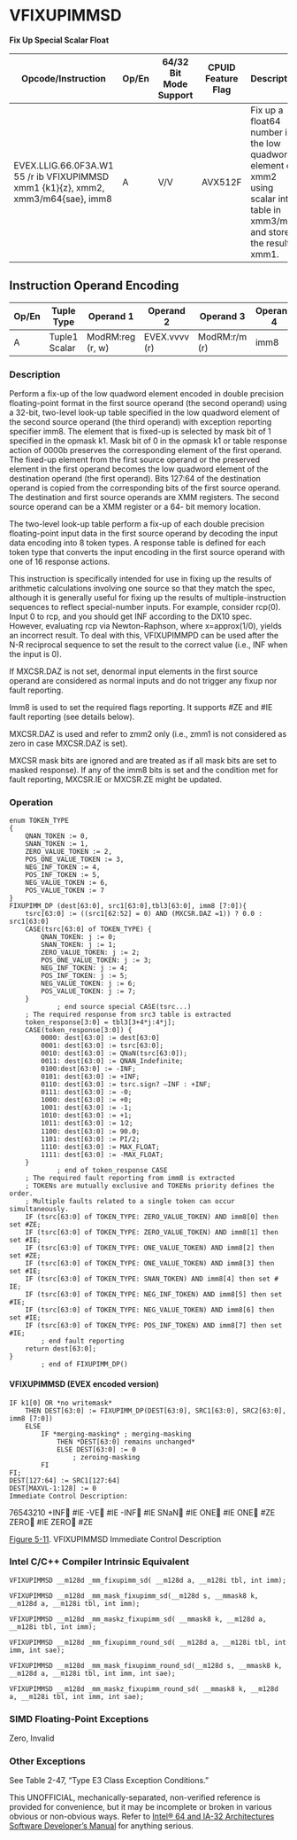 # VFIXUPIMMSD

**Fix Up Special Scalar Float**

| Opcode/Instruction                                                                | Op/En | 64/32 Bit Mode Support | CPUID Feature Flag | Description                                                                                                                    |
| --------------------------------------------------------------------------------- | ----- | ---------------------- | ------------------ | ------------------------------------------------------------------------------------------------------------------------------ |
| EVEX.LLIG.66.0F3A.W1 55 /r ib VFIXUPIMMSD xmm1 {k1}{z}, xmm2, xmm3/m64{sae}, imm8 | A     | V/V                    | AVX512F            | Fix up a float64 number in the low quadword element of xmm2 using scalar int32 table in xmm3/m64 and store the result in xmm1. |

## Instruction Operand Encoding

| Op/En | Tuple Type    | Operand 1        | Operand 2     | Operand 3     | Operand 4 |
| ----- | ------------- | ---------------- | ------------- | ------------- | --------- |
| A     | Tuple1 Scalar | ModRM:reg (r, w) | EVEX.vvvv (r) | ModRM:r/m (r) | imm8      |

### Description

Perform a fix-up of the low quadword element encoded in double precision floating-point format in the first source operand (the second operand) using a 32-bit, two-level look-up table specified in the low quadword element of the second source operand (the third operand) with exception reporting specifier imm8. The element that is fixed-up is selected by mask bit of 1 specified in the opmask k1. Mask bit of 0 in the opmask k1 or table response action of 0000b preserves the corresponding element of the first operand. The fixed-up element from the first source operand or the preserved element in the first operand becomes the low quadword element of the destination operand (the first operand). Bits 127:64 of the destination operand is copied from the corresponding bits of the first source operand. The destination and first source operands are XMM registers. The second source operand can be a XMM register or a 64- bit memory location.

The two-level look-up table perform a fix-up of each double precision floating-point input data in the first source operand by decoding the input data encoding into 8 token types. A response table is defined for each token type that converts the input encoding in the first source operand with one of 16 response actions.

This instruction is specifically intended for use in fixing up the results of arithmetic calculations involving one source so that they match the spec, although it is generally useful for fixing up the results of multiple-instruction sequences to reflect special-number inputs. For example, consider rcp(0). Input 0 to rcp, and you should get INF according to the DX10 spec. However, evaluating rcp via Newton-Raphson, where x=approx(1/0), yields an incorrect result. To deal with this, VFIXUPIMMPD can be used after the N-R reciprocal sequence to set the result to the correct value (i.e., INF when the input is 0).

If MXCSR.DAZ is not set, denormal input elements in the first source operand are considered as normal inputs and do not trigger any fixup nor fault reporting.

Imm8 is used to set the required flags reporting. It supports #​​ZE and #​​IE fault reporting (see details below).

MXCSR.DAZ is used and refer to zmm2 only (i.e., zmm1 is not considered as zero in case MXCSR.DAZ is set).

MXCSR mask bits are ignored and are treated as if all mask bits are set to masked response). If any of the imm8 bits is set and the condition met for fault reporting, MXCSR.IE or MXCSR.ZE might be updated.

### Operation

```
enum TOKEN_TYPE
{
    QNAN_TOKEN := 0,
    SNAN_TOKEN := 1,
    ZERO_VALUE_TOKEN := 2,
    POS_ONE_VALUE_TOKEN := 3,
    NEG_INF_TOKEN := 4,
    POS_INF_TOKEN := 5,
    NEG_VALUE_TOKEN := 6,
    POS_VALUE_TOKEN := 7
}
FIXUPIMM_DP (dest[63:0], src1[63:0],tbl3[63:0], imm8 [7:0]){
    tsrc[63:0] := ((src1[62:52] = 0) AND (MXCSR.DAZ =1)) ? 0.0 : src1[63:0]
    CASE(tsrc[63:0] of TOKEN_TYPE) {
        QNAN_TOKEN: j := 0;
        SNAN_TOKEN: j := 1;
        ZERO_VALUE_TOKEN: j := 2;
        POS_ONE_VALUE_TOKEN: j := 3;
        NEG_INF_TOKEN: j := 4;
        POS_INF_TOKEN: j := 5;
        NEG_VALUE_TOKEN: j := 6;
        POS_VALUE_TOKEN: j := 7;
    }
            ; end source special CASE(tsrc...)
    ; The required response from src3 table is extracted
    token_response[3:0] = tbl3[3+4*j:4*j];
    CASE(token_response[3:0]) {
        0000: dest[63:0] := dest[63:0]
        0001: dest[63:0] := tsrc[63:0];
        0010: dest[63:0] := QNaN(tsrc[63:0]);
        0011: dest[63:0] := QNAN_Indefinite;
        0100:dest[63:0] := -INF;
        0101: dest[63:0] := +INF;
        0110: dest[63:0] := tsrc.sign? –INF : +INF;
        0111: dest[63:0] := -0;
        1000: dest[63:0] := +0;
        1001: dest[63:0] := -1;
        1010: dest[63:0] := +1;
        1011: dest[63:0] := 1⁄2;
        1100: dest[63:0] := 90.0;
        1101: dest[63:0] := PI/2;
        1110: dest[63:0] := MAX_FLOAT;
        1111: dest[63:0] := -MAX_FLOAT;
    }
            ; end of token_response CASE
    ; The required fault reporting from imm8 is extracted
    ; TOKENs are mutually exclusive and TOKENs priority defines the order.
    ; Multiple faults related to a single token can occur simultaneously.
    IF (tsrc[63:0] of TOKEN_TYPE: ZERO_VALUE_TOKEN) AND imm8[0] then set #​​ZE;
    IF (tsrc[63:0] of TOKEN_TYPE: ZERO_VALUE_TOKEN) AND imm8[1] then set #​​IE;
    IF (tsrc[63:0] of TOKEN_TYPE: ONE_VALUE_TOKEN) AND imm8[2] then set #​​ZE;
    IF (tsrc[63:0] of TOKEN_TYPE: ONE_VALUE_TOKEN) AND imm8[3] then set #​​IE;
    IF (tsrc[63:0] of TOKEN_TYPE: SNAN_TOKEN) AND imm8[4] then set #​​IE;
    IF (tsrc[63:0] of TOKEN_TYPE: NEG_INF_TOKEN) AND imm8[5] then set #​​IE;
    IF (tsrc[63:0] of TOKEN_TYPE: NEG_VALUE_TOKEN) AND imm8[6] then set #​​IE;
    IF (tsrc[63:0] of TOKEN_TYPE: POS_INF_TOKEN) AND imm8[7] then set #​​IE;
        ; end fault reporting
    return dest[63:0];
}
        ; end of FIXUPIMM_DP()

```

#### VFIXUPIMMSD (EVEX encoded version)

```
IF k1[0] OR *no writemask*
    THEN DEST[63:0] := FIXUPIMM_DP(DEST[63:0], SRC1[63:0], SRC2[63:0], imm8 [7:0])
    ELSE
        IF *merging-masking* ; merging-masking
            THEN *DEST[63:0] remains unchanged*
            ELSE DEST[63:0] := 0
                ; zeroing-masking
        FI
FI;
DEST[127:64] := SRC1[127:64]
DEST[MAXVL-1:128] := 0
Immediate Control Description:

```

76543210
+INF #​​IE
-VE #​​IE
-INF #​​IE
SNaN #​​IE
ONE #​​IE
ONE #​​ZE
ZERO #​​IE
ZERO #​​ZE

[Figure 5-11](/x86/vfixupimmsd#fig-5-11). VFIXUPIMMSD Immediate Control Description

### Intel C/C++ Compiler Intrinsic Equivalent

```
VFIXUPIMMSD __m128d _mm_fixupimm_sd( __m128d a, __m128i tbl, int imm);

```

```
VFIXUPIMMSD __m128d _mm_mask_fixupimm_sd(__m128d s, __mmask8 k, __m128d a, __m128i tbl, int imm);

```

```
VFIXUPIMMSD __m128d _mm_maskz_fixupimm_sd( __mmask8 k, __m128d a, __m128i tbl, int imm);

```

```
VFIXUPIMMSD __m128d _mm_fixupimm_round_sd( __m128d a, __m128i tbl, int imm, int sae);

```

```
VFIXUPIMMSD __m128d _mm_mask_fixupimm_round_sd(__m128d s, __mmask8 k, __m128d a, __m128i tbl, int imm, int sae);

```

```
VFIXUPIMMSD __m128d _mm_maskz_fixupimm_round_sd( __mmask8 k, __m128d a, __m128i tbl, int imm, int sae);

```

### SIMD Floating-Point Exceptions

Zero, Invalid

### Other Exceptions

See Table 2-47, “Type E3 Class Exception Conditions.”

This UNOFFICIAL, mechanically-separated, non-verified reference is provided for convenience, but it may be
incomplete or broken in various obvious or non-obvious
ways. Refer to [Intel® 64 and IA-32 Architectures Software Developer’s Manual](https://software.intel.com/en-us/download/intel-64-and-ia-32-architectures-sdm-combined-volumes-1-2a-2b-2c-2d-3a-3b-3c-3d-and-4) for anything serious.
